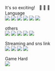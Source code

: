 It's so exciting!　:muscle: :zany_face: :fried_shrimp:  
Language  
<img src="https://img.shields.io/badge/-C-A8B9CC.svg?logo=C&style=flat">
<img src="https://img.shields.io/badge/-C Sharp-239120.svg?logo=c-sharp&style=flat">
<img src="https://img.shields.io/badge/C++-00599C.svg?style=flat&logo=c%2B%2B">
<img src="https://img.shields.io/badge/-JavaScript-007ACC.svg?logo=javascript&style=flat">
<img src="https://img.shields.io/badge/-TypeScript-007ACC.svg?logo=typescript&style=flat">
<img src="https://img.shields.io/badge/-Python-3776AB.svg?logo=Python&style=flat">


others  
<img src="https://img.shields.io/badge/-Electron-47848F.svg?logo=electron&style=flat">
<img src="https://img.shields.io/badge/-React-61DAFB.svg?logo=react&style=flat">
<img src="https://img.shields.io/badge/-Material--UI-0081CB.svg?logo=material-ui&style=flat">
<img src="https://img.shields.io/badge/-Node.js-339933.svg?logo=node.js&style=flat">
<img src="https://img.shields.io/badge/-VS Code-007ACC.svg?logo=visual-studio-code&style=flat">

Streaming and sns link  
[![](https://img.shields.io/badge/-Youtube-FF0000.svg?logo=Youtube)](https://www.youtube.com/channel/UCZ5DicEzH5eWivxdaAiXuFQ)
[![](https://img.shields.io/badge/-Twitch-9146FF.svg?logo=twitch&style=flat)](https://www.twitch.tv/yotsugi_vip)
[![](https://img.shields.io/badge/ytg--vip-Twitter-1DA1F2.svg?logo=twitter&style=flat)](https://twitter.com/ytg_vip)
<img src="https://img.shields.io/badge/%E3%82%88%E3%81%A4%E3%81%8E%237419-Discord-7289DA.svg?logo=discord&style=flat">


Game Hard  
<img src="https://img.shields.io/badge/-Nintendo Switch-F22F46.svg?logo=nintendo-switch&style=flat">

